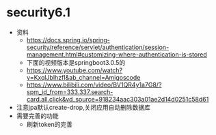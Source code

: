 # security6.1

- 资料
    - https://docs.spring.io/spring-security/reference/servlet/authentication/session-management.html#customizing-where-authentication-is-stored
    - 下面的视频版本是springboot3.0.5的
    - https://www.youtube.com/watch?v=KxqlJblhzfI&ab_channel=Amigoscode
    - https://www.bilibili.com/video/BV1QR4y1a7G8/?spm_id_from=333.337.search-card.all.click&vd_source=918234aac303a01ae2d14d0251c58d61
- 注意jpa默认create-drop,关闭应用自动删除数据库
- 需要完善的功能
    - 刷新token的完善